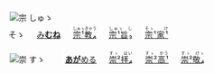 <kbd><img src="lv0.svg" width="2" height="24"><img src="https://glyphwiki.org/glyph/u5b97.svg" width="24" height="24" alt="宗"></kbd>
<kbd>しゅゝ<br>そゝ</kbd>
　<img src="lv2.svg">[み**むね**](https://jisho.org/search/みむね)
　<img src="lv0.svg">[<ruby>宗¹教₄<rt>しゅゝきゃう</ruby>](https://jisho.org/search/宗教)
　<img src="lv1.svg">[<ruby>宗¹旨₃<rt>しゅゝ　し　</rt></ruby>](https://jisho.org/search/崇高)
　<img src="lv2.svg">[<ruby>宗¹家¹<rt>そゝ　　け　</rt></ruby>](https://jisho.org/search/崇敬)

<kbd><img src="lv1.svg" width="2" height="24"><img src="https://glyphwiki.org/glyph/u5b97.svg" width="24" height="24" alt="崇"></kbd>
<kbd>すゝ　</kbd>
　<img src="lv1.svg">[**あが**める](https://jisho.org/search/崇める)
　<img src="lv0.svg">[<ruby>崇²拝₄<rt>すゝ　はい　</rt></ruby>](https://jisho.org/search/崇拝)
　<img src="lv1.svg">[<ruby>崇²高¹<rt>すゝ　かう　</ins></rt></ruby>](https://jisho.org/search/崇高)
　<img src="lv2.svg">[<ruby>崇²敬₄<rt>すゝ　けゝ　</rt></ruby>](https://jisho.org/search/崇敬)




